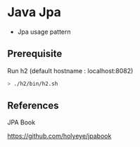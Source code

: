 # Java Jpa

- Jpa usage pattern

## Prerequisite

Run h2 (default hostname : localhost:8082)

```sh
> ./h2/bin/h2.sh
```

## References

JPA Book

https://github.com/holyeye/jpabook
